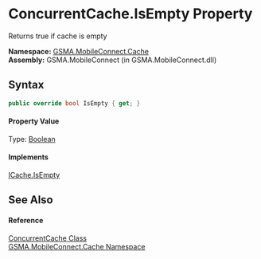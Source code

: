 ConcurrentCache.IsEmpty Property
================================
Returns true if cache is empty

**Namespace:** [GSMA.MobileConnect.Cache][1]  
**Assembly:** GSMA.MobileConnect (in GSMA.MobileConnect.dll)

Syntax
------

```csharp
public override bool IsEmpty { get; }
```

#### Property Value
Type: [Boolean][2]
#### Implements
[ICache.IsEmpty][3]  


See Also
--------

#### Reference
[ConcurrentCache Class][4]  
[GSMA.MobileConnect.Cache Namespace][1]  

[1]: ../README.md
[2]: http://msdn.microsoft.com/en-us/library/a28wyd50
[3]: ../ICache/IsEmpty.md
[4]: README.md
[5]: ../../_icons/Help.png